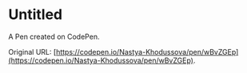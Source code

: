 # Untitled

A Pen created on CodePen.

Original URL: [https://codepen.io/Nastya-Khodussova/pen/wBvZGEp](https://codepen.io/Nastya-Khodussova/pen/wBvZGEp).

